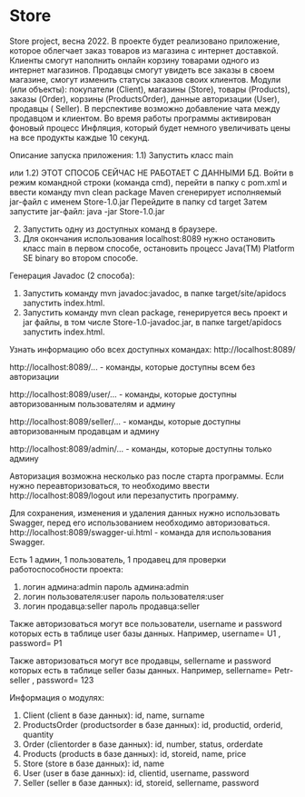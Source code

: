 # Store

Store project, весна 2022.
В проекте будет реализовано приложение, которое облегчает заказ товаров из магазина с интернет доставкой.
Клиенты смогут наполнить онлайн корзину товарами одного из интернет магазинов. Продавцы смогут увидеть все заказы в
своем магазине,
смогут изменить статусы заказов своих клиентов. Модули (или объекты): покупатели (Client),
магазины (Store), товары (Products), заказы (Order), корзины (ProductsOrder), данные авторизации (User), продавцы (
Seller).
В перспективе возможно добавление чата между продавцом и клиентом.
Во время работы программы активирован фоновый процесс Инфляция, который будет немного увеличивать цены на все продукты
каждые 10 секунд.

Описание запуска приложения:
1.1) Запустить класс main

или
1.2) ЭТОТ СПОСОБ СЕЙЧАС НЕ РАБОТАЕТ С ДАННЫМИ БД. Войти в режим командной строки (команда cmd), перейти в папку с
pom.xml и ввести команду mvn clean package
Maven cгенерирует исполняемый jar-файл с именем Store-1.0.jar
Перейдите в папку cd target
Затем запустите jar-файл: java -jar Store-1.0.jar

2) Запустить одну из доступных команд в браузере.
3) Для окончания использования localhost:8089 нужно остановить класс main в первом способе, остановить процесс Java(TM)
   Platform SE binary во втором способе.

Генерация Javadoc (2 способа):

1) Запустить команду mvn javadoc:javadoc, в папке target/site/apidocs запустить index.html.
2) Запустить команду mvn clean package, генерируется весь проект и jar файлы, в том числе Store-1.0-javadoc.jar, в папке
   target/apidocs запустить index.html.

Узнать информацию обо всех доступных командах: http://localhost:8089/

http://localhost:8089/... - команды, которые доступны всем без авторизации

http://localhost:8089/user/... - команды, которые доступны авторизованным пользователям и админу

http://localhost:8089/seller/... - команды, которые доступны авторизованным продавцам и админу

http://localhost:8089/admin/... - команды, которые доступны только админу

Авторизация возможна несколько раз после старта программы.
Если нужно переавторизоваться, то необходимо ввести http://localhost:8089/logout или перезапустить программу.

Для сохранения, изменения и удаления данных нужно использовать Swagger, перед его использованием необходимо
авторизоваться. http://localhost:8089/swagger-ui.html - команда для использования Swagger.

Есть 1 админ, 1 пользователь, 1 продавец для проверки работоспособности проекта:

1) логин админа:admin пароль админа:admin
2) логин пользователя:user пароль пользователя:user
3) логин продавца:seller пароль продавца:seller

Также авторизоваться могут все пользователи, username и password которых есть в таблице user базы данных. Например,
username= U1 , password= P1

Также авторизоваться могут все продавцы, sellername и password которых есть в таблице seller базы данных. Например,
sellername= Petr-seller , password= 123

Информация о модулях:

1) Client (client в базе данных): id, name, surname
2) ProductsOrder (productsorder в базе данных): id, productid, orderid, quantity
3) Order (clientorder в базе данных): id, number, status, orderdate
4) Products (products в базе данных): id, storeid, name, price
5) Store (store в базе данных): id, name
6) User (user в базе данных): id, clientid, username, password
7) Seller (seller в базе данных): id, storeid, sellername, password
